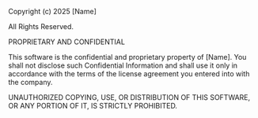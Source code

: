 Copyright (c) 2025 [Name]

All Rights Reserved.

PROPRIETARY AND CONFIDENTIAL

This software is the confidential and proprietary property of [Name]. You shall not disclose such Confidential Information and shall use it only in accordance with the terms of the license agreement you entered into with the company.

UNAUTHORIZED COPYING, USE, OR DISTRIBUTION OF THIS SOFTWARE, OR ANY PORTION OF IT, IS STRICTLY PROHIBITED.
